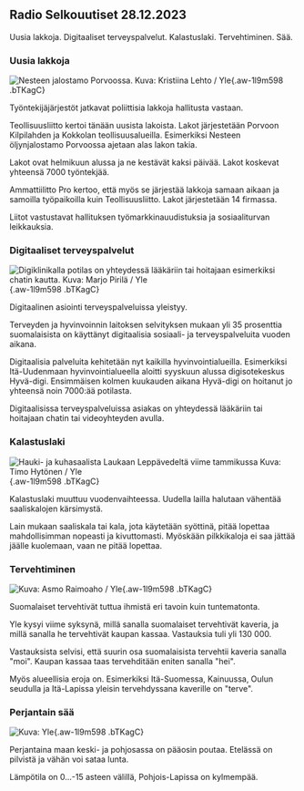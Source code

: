 ## Radio Selkouutiset 28.12.2023

Uusia lakkoja. Digitaaliset terveyspalvelut. Kalastuslaki. Tervehtiminen. Sää.

### Uusia lakkoja

![Nesteen jalostamo Porvoossa. Kuva: Kristiina Lehto / Yle](https://images.cdn.yle.fi/image/upload/c_crop,h_1681,w_2993,x_0,y_0/ar_1.7777777777777777,c_fill,g_faces,h_675,w_1200/dpr_1.0/q_auto:eco/f_auto/fl_lossy/v1702300320/39-12138016576fb51b07a7){.aw-1l9m598 .bTKagC}

Työntekijäjärjestöt jatkavat poliittisia lakkoja hallitusta vastaan.

Teollisuusliitto kertoi tänään uusista lakoista. Lakot järjestetään Porvoon Kilpilahden ja Kokkolan teollisuusalueilla. Esimerkiksi Nesteen öljynjalostamo Porvoossa ajetaan alas lakon takia.

Lakot ovat helmikuun alussa ja ne kestävät kaksi päivää. Lakot koskevat yhteensä 7000 työntekjää.

Ammattiilitto Pro kertoo, että myös se järjestää lakkoja samaan aikaan ja samoilla työpaikoilla kuin Teollisuusliitto. Lakot järjestetään 14 firmassa.

Liitot vastustavat hallituksen työmarkkinauudistuksia ja sosiaaliturvan leikkauksia.

### Digitaaliset terveyspalvelut

![Digiklinikalla potilas on yhteydessä lääkäriin tai hoitajaan esimerkiksi chatin kautta. Kuva: Marjo Pirilä / Yle](https://images.cdn.yle.fi/image/upload/c_crop,h_3510,w_6240,x_0,y_322/ar_1.7777777777777777,c_fill,g_faces,h_675,w_1200/dpr_1.0/q_auto:eco/f_auto/fl_lossy/v1604918011/39-7397865fa91a1814b97){.aw-1l9m598 .bTKagC}

Digitaalinen asiointi terveyspalveluissa yleistyy.

Terveyden ja hyvinvoinnin laitoksen selvityksen mukaan yli 35 prosenttia suomalaisista on käyttänyt digitaalisia sosiaali- ja terveyspalveluita vuoden aikana.

Digitaalisia palveluita kehitetään nyt kaikilla hyvinvointialueilla. Esimerkiksi Itä-Uudenmaan hyvinvointialueella aloitti syyskuun alussa digisotekeskus Hyvä-digi. Ensimmäisen kolmen kuukauden aikana Hyvä-digi on hoitanut jo yhteensä noin 7000:ää potilasta.

Digitaalisissa terveyspalveluissa asiakas on yhteydessä lääkäriin tai hoitajaan chatin tai videoyhteyden avulla.

### Kalastuslaki

![Hauki- ja kuhasaalista Laukaan Leppävedeltä viime tammikussa Kuva: Timo Hytönen / Yle](https://images.cdn.yle.fi/image/upload/c_crop,h_2268,w_4028,x_0,y_378/ar_1.7777777777777777,c_fill,g_faces,h_675,w_1200/dpr_1.0/q_auto:eco/f_auto/fl_lossy/v1674123240/39-106135163c9174eed3bc){.aw-1l9m598 .bTKagC}

Kalastuslaki muuttuu vuodenvaihteessa. Uudella lailla halutaan vähentää saaliskalojen kärsimystä.

Lain mukaan saaliskala tai kala, jota käytetään syöttinä, pitää lopettaa mahdollisimman nopeasti ja kivuttomasti. Myöskään pilkkikaloja ei saa jättää jäälle kuolemaan, vaan ne pitää lopettaa.

### Tervehtiminen

![ Kuva: Asmo Raimoaho / Yle](https://images.cdn.yle.fi/image/upload/c_crop,h_607,w_1080,x_0,y_927/ar_1.7777777777777777,c_fill,g_faces,h_675,w_1200/dpr_1.0/q_auto:eco/f_auto/fl_lossy/v1702994422/39-121794065819bf54efd4){.aw-1l9m598 .bTKagC}

Suomalaiset tervehtivät tuttua ihmistä eri tavoin kuin tuntematonta.

Yle kysyi viime syksynä, millä sanalla suomalaiset tervehtivät kaveria, ja millä sanalla he tervehtivät kaupan kassaa. Vastauksia tuli yli 130 000.

Vastauksista selvisi, että suurin osa suomalaisista tervehtii kaveria sanalla \"moi\". Kaupan kassaa taas tervehditään eniten sanalla \"hei\".

Myös alueellisia eroja on. Esimerkiksi Itä-Suomessa, Kainuussa, Oulun seudulla ja Itä-Lapissa yleisin tervehdyssana kaverille on \"terve\".

### Perjantain sää

![ Kuva: Yle](https://images.cdn.yle.fi/image/upload/c_crop,h_1080,w_1919,x_0,y_0/ar_1.7777777777777777,c_fill,g_faces,h_675,w_1200/dpr_1.0/q_auto:eco/f_auto/fl_lossy/v1703768882/39-1221125658d730b8605a){.aw-1l9m598 .bTKagC}

Perjantaina maan keski- ja pohjosassa on pääosin poutaa. Etelässä on pilvistä ja vähän voi sataa lunta.

Lämpötila on 0\...-15 asteen välillä, Pohjois-Lapissa on kylmempää.
